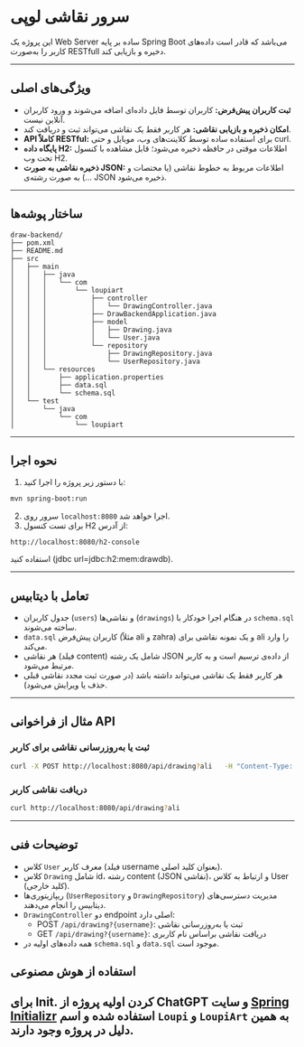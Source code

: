 # سرور نقاشی لوپی

این پروژه یک Web Server ساده بر پایه Spring Boot می‌باشد که قادر است داده‌های کاربر را به‌صورت RESTfull دخیره و بازیابی کند.

---

##  ویژگی‌های اصلی

- **ثبت کاربران پیش‌فرض:** کاربران توسط فایل داده‌ای اضافه می‌شوند و ورود کاربران آنلاین نیست.
- **امکان ذخیره و بازیابی نقاشی:** هر کاربر فقط یک نقاشی می‌تواند ثبت و دریافت کند.
- **API کاملاً RESTful:** برای استفاده ساده توسط کلاینت‌های وب، موبایل و حتی curl.
- **پایگاه داده H2:** اطلاعات موقتی در حافظه ذخیره می‌شود؛ قابل مشاهده با کنسول تحت وب H2.
- **ذخیره نقاشی به صورت JSON:** اطلاعات مربوط به خطوط نقاشی (یا مختصات و ...) به صورت رشته‌ی JSON ذخیره می‌شود.

---

##  ساختار پوشه‌ها

```
draw-backend/
├── pom.xml
├── README.md
├── src
│   ├── main
│   │   ├── java
│   │   │   └── com
│   │   │       └── loupiart
│   │   │           ├── controller
│   │   │           │   └── DrawingController.java
│   │   │           ├── DrawBackendApplication.java
│   │   │           ├── model
│   │   │           │   ├── Drawing.java
│   │   │           │   └── User.java
│   │   │           └── repository
│   │   │               ├── DrawingRepository.java
│   │   │               └── UserRepository.java
│   │   └── resources
│   │       ├── application.properties
│   │       ├── data.sql
│   │       └── schema.sql
│   └── test
│       └── java
│           └── com
│               └── loupiart
```

---

##  نحوه اجرا

1. با دستور زیر پروژه را اجرا کنید:
```sh
mvn spring-boot:run
```
2. سرور روی `localhost:8080` اجرا خواهد شد.
43. برای تست کنسول H2 از آدرس:
```
http://localhost:8080/h2-console
```
استفاده کنید (jdbc url=jdbc:h2:mem:drawdb).

---

##  تعامل با دیتابیس

- جدول کاربران (`users`) و نقاشی‌ها (`drawings`) در هنگام اجرا خودکار با `schema.sql` ساخته می‌شوند.
- `data.sql` کاربران پیش‌فرض (مثلاً ali و zahra) و یک نمونه نقاشی برای ali را وارد می‌کند.
- هر نقاشی (فیلد content) شامل یک رشته JSON از داده‌ی ترسیم است و به کاربر مرتبط می‌شود.
- هر کاربر فقط یک نقاشی می‌تواند داشته باشد (در صورت ثبت مجدد نقاشی قبلی حذف یا ویرایش می‌شود).

---

##  مثال‌ از فراخوانی API

### ثبت یا به‌روزرسانی نقاشی برای کاربر
```bash
curl -X POST http://localhost:8080/api/drawing?ali   -H "Content-Type: application/json"   -d '{"content":"{"lines":[[0,0],[10,10]]}"}'
```

### دریافت نقاشی کاربر
```bash
curl http://localhost:8080/api/drawing?ali
```

---

##  توضیحات فنی

- کلاس `User` معرف کاربر (فیلد username بعنوان کلید اصلی).
- کلاس `Drawing` شامل id، رشته content (JSON نقاشی)، و ارتباط به کلاس User (کلید خارجی).
- ریپازیتوری‌ها (`UserRepository` و `DrawingRepository`) مدیریت دسترسی‌های دیتابیس را انجام می‌دهند.
- `DrawingController` دو endpoint اصلی دارد:
  - POST `/api/drawing?{username}`: ثبت یا به‌روزرسانی نقاشی
  - GET `/api/drawing?{username}`: دریافت نقاشی براساس نام کاربری
- همه داده‌های اولیه در `schema.sql` و `data.sql` موجود است.


## استفاده از هوش مصنوعی

برای Init. کردن اولیه پروژه از ChatGPT و سایت [Spring Initializr](https://start.spring.io/) استفاده شده و اسم `Loupi` و `LoupiArt` به همین دلیل در پروژه وجود دارند.
---
